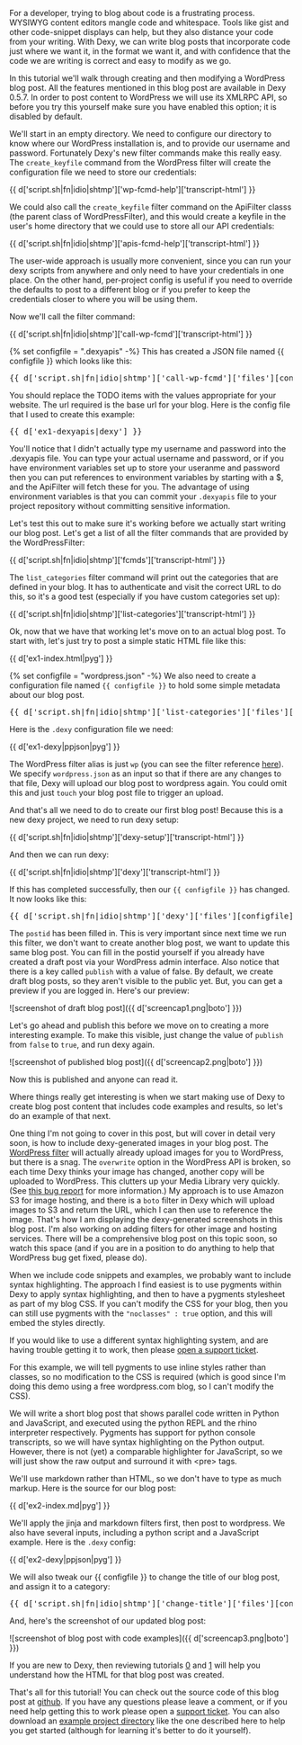 For a developer, trying to blog about code is a frustrating process. WYSIWYG content editors mangle code and whitespace. Tools like gist and other code-snippet displays can help, but they also distance your code from your writing. With Dexy, we can write blog posts that incorporate code just where we want it, in the format we want it, and with confidence that the code we are writing is correct and easy to modify as we go.

In this tutorial we'll walk through creating and then modifying a WordPress blog post. All the features mentioned in this blog post are available in Dexy 0.5.7. In order to post content to WordPress we will use its XMLRPC API, so before you try this yourself make sure you have enabled this option; it is disabled by default.

<!--more-->

We'll start in an empty directory. We need to configure our directory to know where our WordPress installation is, and to provide our username and password. Fortunately Dexy's new filter commands make this really easy. The `create_keyfile` command from the WordPress filter will create the configuration file we need to store our credentials:

{{ d['script.sh|fn|idio|shtmp']['wp-fcmd-help']['transcript-html'] }}

We could also call the `create_keyfile` filter command on the ApiFilter classs (the parent class of WordPressFilter), and this would create a keyfile in the user's home directory that we could use to store all our API credentials:

{{ d['script.sh|fn|idio|shtmp']['apis-fcmd-help']['transcript-html'] }}

The user-wide approach is usually more convenient, since you can run your dexy scripts from anywhere and only need to have your credentials in one place. On the other hand, per-project config is useful if you need to override the defaults to post to a different blog or if you prefer to keep the credentials closer to where you will be using them.

Now we'll call the filter command:

{{ d['script.sh|fn|idio|shtmp']['call-wp-fcmd']['transcript-html'] }}

{% set configfile = ".dexyapis" -%}
This has created a JSON file named {{ configfile }} which looks like this:

<pre>
{{ d['script.sh|fn|idio|shtmp']['call-wp-fcmd']['files'][configfile] }}
</pre>

You should replace the TODO items with the values appropriate for your website. The url required is the base url for your blog. Here is the config file that I used to create this example:

<pre>
{{ d['ex1-dexyapis|dexy'] }}
</pre>

You'll notice that I didn't actually type my username and password into the .dexyapis file. You can type your actual username and password, or if you have environment variables set up to store your useranme and password then you can put references to environment variables by starting with a $, and the ApiFilter will fetch these for you. The advantage of using environment variables is that you can commit your `.dexyapis` file to your project repository without committing sensitive information.

Let's test this out to make sure it's working before we actually start writing our blog post. Let's get a list of all the filter commands that are provided by the WordPressFilter:

{{ d['script.sh|fn|idio|shtmp']['fcmds']['transcript-html'] }}

The `list_categories` filter command will print out the categories that are defined in your blog. It has to authenticate and visit the correct URL to do this, so it's a good test (especially if you have custom categories set up):

{{ d['script.sh|fn|idio|shtmp']['list-categories']['transcript-html'] }}

Ok, now that we have that working let's move on to an actual blog post. To start with, let's just try to post a simple static HTML file like this:

{{ d['ex1-index.html|pyg'] }}

{% set configfile = "wordpress.json" -%}
We also need to create a configuration file named `{{ configfile }}` to hold some simple metadata about our blog post.

<pre>
{{ d['script.sh|fn|idio|shtmp']['list-categories']['files'][configfile] }}
</pre>

Here is the `.dexy` configuration file we need:

{{ d['ex1-dexy|ppjson|pyg'] }}

The WordPress filter alias is just `wp` (you can see the filter reference [here](http://dexy.it/docs/filters/wp)). We specify `wordpress.json` as an input so that if there are any changes to that file, Dexy will upload our blog post to wordpress again. You could omit this and just `touch` your blog post file to trigger an upload.

And that's all we need to do to create our first blog post! Because this is a new dexy project, we need to run dexy setup:

{{ d['script.sh|fn|idio|shtmp']['dexy-setup']['transcript-html'] }}

And then we can run dexy:

{{ d['script.sh|fn|idio|shtmp']['dexy']['transcript-html'] }}

If this has completed successfully, then our `{{ configfile }}` has changed. It now looks like this:

<pre>
{{ d['script.sh|fn|idio|shtmp']['dexy']['files'][configfile] }}
</pre>

The `postid` has been filled in. This is very important since next time we run this filter, we don't want to create another blog post, we want to update this same blog post. You can fill in the postid yourself if you already have created a draft post via your WordPress admin interface. Also notice that there is a key called `publish` with a value of false. By default, we create draft blog posts, so they aren't visible to the public yet. But, you can get a preview if you are logged in. Here's our preview:

![screenshot of draft blog post]({{ d['screencap1.png|boto'] }})

Let's go ahead and publish this before we move on to creating a more interesting example. To make this visible, just change the value of `publish` from `false` to `true`, and run dexy again.

![screenshot of published blog post]({{ d['screencap2.png|boto'] }})

Now this is published and anyone can read it.

Where things really get interesting is when we start making use of Dexy to create blog post content that includes code examples and results, so let's do an example of that next.

One thing I'm not going to cover in this post, but will cover in detail very soon, is how to include dexy-generated images in your blog post. The [WordPress filter](http://dexy.it/docs/filters/wp/) will actually already upload images for you to WordPress, but there is a snag. The `overwrite` option in the WordPress API is broken, so each time Dexy thinks your image has changed, another copy will be uploaded to WordPress. This clutters up your Media Library very quickly. (See [this bug report](http://core.trac.wordpress.org/ticket/17604) for more information.) My approach is to use Amazon S3 for image hosting, and there is a `boto` filter in Dexy which will upload images to S3 and return the URL, which I can then use to reference the image. That's how I am displaying the dexy-generated screenshots in this blog post. I'm also working on adding filters for other image and hosting services. There will be a comprehensive blog post on this topic soon, so watch this space (and if you are in a position to do anything to help that WordPress bug get fixed, please do).

When we include code snippets and examples, we probably want to include syntax highlighting. The approach I find easiest is to use pygments within Dexy to apply syntax highlighting, and then to have a pygments stylesheet as part of my blog CSS. If you can't modify the CSS for your blog, then you can still use pygments with the `"noclasses" : true` option, and this will embed the styles directly.

If you would like to use a different syntax highlighting system, and are having trouble getting it to work, then please [open a support ticket](http://dexy.tenderapp.com).

For this example, we will tell pygments to use inline styles rather than classes, so no modification to the CSS is required (which is good since I'm doing this demo using a free wordpress.com blog, so I can't modify the CSS).

We will write a short blog post that shows parallel code written in Python and JavaScript, and executed using the python REPL and the rhino interpreter respectively. Pygments has support for python console transcripts, so we will have syntax highlighting on the Python output. However, there is not (yet) a comparable highlighter for JavaScript, so we will just show the raw output and surround it with &lt;pre&gt; tags.

We'll use markdown rather than HTML, so we don't have to type as much markup. Here is the source for our blog post:

{{ d['ex2-index.md|pyg'] }}

We'll apply the jinja and markdown filters first, then post to wordpress. We also have several inputs, including a python script and a JavaScript example. Here is the `.dexy` config:

{{ d['ex2-dexy|ppjson|pyg'] }}

We will also tweak our {{ configfile }} to change the title of our blog post, and assign it to a category:

<pre>
{{ d['script.sh|fn|idio|shtmp']['change-title']['files'][configfile] }}
</pre>

And, here's the screenshot of our updated blog post:

![screenshot of blog post with code examples]({{ d['screencap3.png|boto'] }})

If you are new to Dexy, then reviewing tutorials [0](/docs/tutorials/0-hello-world) and [1](/docs/tutorials/1-python) will help you understand how the HTML for that blog post was created.

That's all for this tutorial! You can check out the source code of this blog post at [github](https://github.com/ananelson/dexy-blog/tree/master/2012/03/blogging-with-wordpress). If you have any questions please leave a comment, or if you need help getting this to work please open a [support ticket](http://dexy.tenderapp.com). You can also download an [example project directory](https://s3.amazonaws.com/dexyit/wordpress-template.tgz) like the one described here to help you get started (although for learning it's better to do it yourself).
